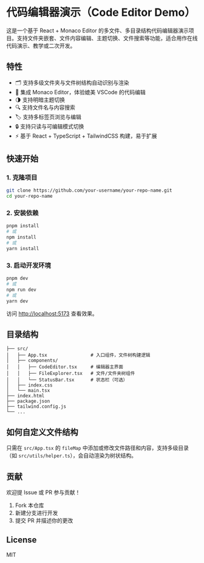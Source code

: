 # 代码编辑器演示（Code Editor Demo）

这是一个基于 React + Monaco Editor 的多文件、多目录结构代码编辑器演示项目。支持文件夹嵌套、文件内容编辑、主题切换、文件搜索等功能，适合用作在线代码演示、教学或二次开发。

## 特性

- 🗂️ 支持多级文件夹与文件树结构自动识别与渲染
- 📝 集成 Monaco Editor，体验媲美 VSCode 的代码编辑
- 🌗 支持明暗主题切换
- 🔍 支持文件名与内容搜索
- 🏷️ 支持多标签页浏览与编辑
- 🔒 支持只读与可编辑模式切换
- ⚡ 基于 React + TypeScript + TailwindCSS 构建，易于扩展

## 快速开始

### 1. 克隆项目

```bash
git clone https://github.com/your-username/your-repo-name.git
cd your-repo-name
```

### 2. 安装依赖

```bash
pnpm install
# 或
npm install
# 或
yarn install
```

### 3. 启动开发环境

```bash
pnpm dev
# 或
npm run dev
# 或
yarn dev
```

访问 [http://localhost:5173](http://localhost:5173) 查看效果。

## 目录结构

```
├── src/
│   ├── App.tsx                # 入口组件，文件树构建逻辑
│   ├── components/
│   │   ├── CodeEditor.tsx     # 编辑器主界面
│   │   ├── FileExplorer.tsx   # 文件/文件夹树组件
│   │   └── StatusBar.tsx      # 状态栏（可选）
│   ├── index.css
│   └── main.tsx
├── index.html
├── package.json
├── tailwind.config.js
└── ...
```

## 如何自定义文件结构

只需在 `src/App.tsx` 的 `fileMap` 中添加或修改文件路径和内容，支持多级目录（如 `src/utils/helper.ts`），会自动渲染为树状结构。

## 贡献

欢迎提 Issue 或 PR 参与贡献！

1. Fork 本仓库
2. 新建分支进行开发
3. 提交 PR 并描述你的更改

## License

MIT 